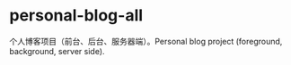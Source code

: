 # personal-blog-all
个人博客项目（前台、后台、服务器端）。Personal blog project (foreground, background, server side).
